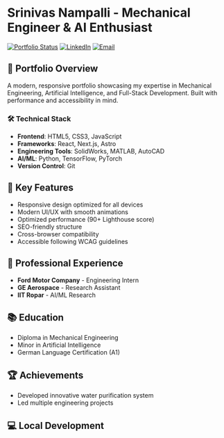 # Srinivas Nampalli - Mechanical Engineer & AI Enthusiast

[![Portfolio Status](https://img.shields.io/badge/Portfolio-Live-success)](https://your-portfolio-url.com)
[![LinkedIn](https://img.shields.io/badge/LinkedIn-Connect-blue)](https://www.linkedin.com/in/srinivas-nampalli/)
[![Email](https://img.shields.io/badge/Email-Contact-red)](mailto:srinivasvarma764@gmail.com)

## 🚀 Portfolio Overview

A modern, responsive portfolio showcasing my expertise in Mechanical Engineering, Artificial Intelligence, and Full-Stack Development. Built with performance and accessibility in mind.

### 🛠 Technical Stack

- **Frontend**: HTML5, CSS3, JavaScript
- **Frameworks**: React, Next.js, Astro
- **Engineering Tools**: SolidWorks, MATLAB, AutoCAD
- **AI/ML**: Python, TensorFlow, PyTorch
- **Version Control**: Git

## 🎯 Key Features

- Responsive design optimized for all devices
- Modern UI/UX with smooth animations
- Optimized performance (90+ Lighthouse score)
- SEO-friendly structure
- Cross-browser compatibility
- Accessible following WCAG guidelines

## 🌟 Professional Experience

- **Ford Motor Company** - Engineering Intern
- **GE Aerospace** - Research Assistant
- **IIT Ropar** - AI/ML Research

## 📚 Education

- Diploma  in Mechanical Engineering
- Minor in Artificial Intelligence
- German Language Certification (A1)

## 🏆 Achievements
- Developed innovative water purification system
- Led multiple engineering projects

## 💻 Local Development
